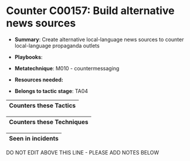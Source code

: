 # Counter C00157: Build alternative news sources

* **Summary**: Create alternative local-language news sources to counter local-language propaganda outlets

* **Playbooks**: 

* **Metatechnique**: M010 - countermessaging

* **Resources needed:** 

* **Belongs to tactic stage**: TA04


| Counters these Tactics |
| ---------------------- |



| Counters these Techniques |
| ------------------------- |



| Seen in incidents |
| ----------------- |


DO NOT EDIT ABOVE THIS LINE - PLEASE ADD NOTES BELOW